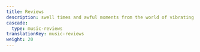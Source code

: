 ```yaml
---
title: Reviews
description: swell times and awful moments from the world of vibrating air
cascade:
  type: music-reviews
translationKey: music-reviews
weight: 20
---
```

